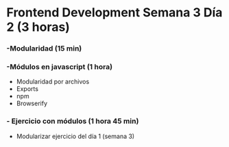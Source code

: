 # Frontend Development Semana 3 Día 2 (3 horas)

### -Modularidad (15 min)

### -Módulos en javascript (1 hora)

* Modularidad por archivos
* Exports
* npm
* Browserify

### - Ejercicio con módulos (1 hora 45 min)

* Modularizar ejercicio del día 1 (semana 3)
